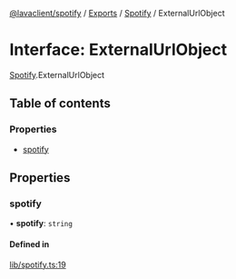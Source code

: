 [@lavaclient/spotify](../README.md) / [Exports](../modules.md) / [Spotify](../modules/Spotify.md) / ExternalUrlObject

# Interface: ExternalUrlObject

[Spotify](../modules/Spotify.md).ExternalUrlObject

## Table of contents

### Properties

- [spotify](Spotify.ExternalUrlObject.md#spotify)

## Properties

### spotify

• **spotify**: `string`

#### Defined in

[lib/spotify.ts:19](https://github.com/lavaclient/plugins/blob/122f37d/packages/spotify/src/lib/spotify.ts#L19)
